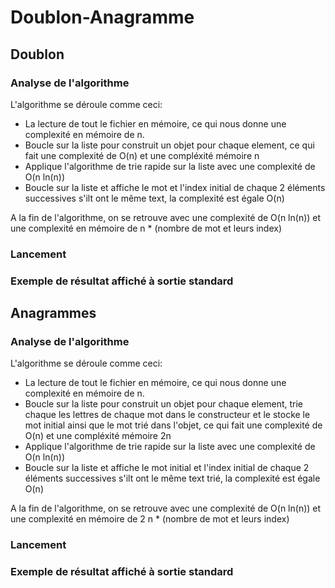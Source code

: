 # Doublon-Anagramme

## Doublon

### Analyse de l'algorithme

L'algorithme se déroule comme ceci:
- La lecture de tout le fichier en mémoire, ce qui nous donne une complexité en mémoire de n.
- Boucle sur la liste pour construit un objet pour chaque element, ce qui fait une complexité de O(n) et une compléxité mémoire n
- Applique l'algorithme de trie rapide sur la liste avec une complexité de O(n ln(n))
- Boucle sur la liste et affiche le mot et l'index initial de chaque 2 éléments successives s'ilt ont le même text, la complexité est égale O(n)

A la fin de l'algorithme, on se retrouve avec une complexité de O(n ln(n)) et une complexité en mémoire de n * (nombre de mot et leurs index)

### Lancement

### Exemple de résultat affiché à sortie standard

## Anagrammes

### Analyse de l'algorithme

L'algorithme se déroule comme ceci:
- La lecture de tout le fichier en mémoire, ce qui nous donne une complexité en mémoire de n.
- Boucle sur la liste pour construit un objet pour chaque element, trie chaque les lettres de chaque mot dans le constructeur et le stocke le mot initial ainsi que le mot trié dans l'objet, ce qui fait une complexité de O(n) et une compléxité mémoire 2n
- Applique l'algorithme de trie rapide sur la liste avec une complexité de O(n ln(n))
- Boucle sur la liste et affiche le mot initial et l'index initial de chaque 2 éléments successives s'ilt ont le même text trié, la complexité est égale O(n)


A la fin de l'algorithme, on se retrouve avec une complexité de O(n ln(n)) et une complexité en mémoire de 2 n * (nombre de mot et leurs index)

### Lancement

### Exemple de résultat affiché à sortie standard
